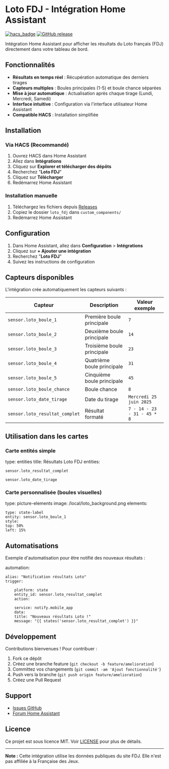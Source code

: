 # Loto FDJ - Intégration Home Assistant

[![hacs_badge](https://img.shields.io/badge/HACS-Custom-orange.svg)](https://github.com/custom-components/hacs)
[![GitHub release](https://img.shields.io/github/release/phiphi33/loto)](https://github.com/phiphi33/loto/releases)

Intégration Home Assistant pour afficher les résultats du Loto français (FDJ) directement dans votre tableau de bord.

## Fonctionnalités

- **Résultats en temps réel** : Récupération automatique des derniers tirages
- **Capteurs multiples** : Boules principales (1-5) et boule chance séparées
- **Mise à jour automatique** : Actualisation après chaque tirage (Lundi, Mercredi, Samedi)
- **Interface intuitive** : Configuration via l'interface utilisateur Home Assistant
- **Compatible HACS** : Installation simplifiée

## Installation

### Via HACS (Recommandé)

1. Ouvrez HACS dans Home Assistant
2. Allez dans **Intégrations**
3. Cliquez sur **Explorer et télécharger des dépôts**
4. Recherchez "**Loto FDJ**"
5. Cliquez sur **Télécharger**
6. Redémarrez Home Assistant

### Installation manuelle

1. Téléchargez les fichiers depuis [Releases](https://github.com/phiphi33/loto/releases)
2. Copiez le dossier `loto_fdj` dans `custom_components/`
3. Redémarrez Home Assistant

## Configuration

1. Dans Home Assistant, allez dans **Configuration** > **Intégrations**
2. Cliquez sur **+ Ajouter une intégration**
3. Recherchez "**Loto FDJ**"
4. Suivez les instructions de configuration

## Capteurs disponibles

L'intégration crée automatiquement les capteurs suivants :

| Capteur | Description | Valeur exemple |
|---------|-------------|----------------|
| `sensor.loto_boule_1` | Première boule principale | `7` |
| `sensor.loto_boule_2` | Deuxième boule principale | `14` |
| `sensor.loto_boule_3` | Troisième boule principale | `23` |
| `sensor.loto_boule_4` | Quatrième boule principale | `31` |
| `sensor.loto_boule_5` | Cinquième boule principale | `45` |
| `sensor.loto_boule_chance` | Boule chance | `8` |
| `sensor.loto_date_tirage` | Date du tirage | `Mercredi 25 juin 2025` |
| `sensor.loto_resultat_complet` | Résultat formaté | `7 - 14 - 23 - 31 - 45 * 8` |

## Utilisation dans les cartes

### Carte entités simple
type: entities
title: Résultats Loto FDJ
entities:

    sensor.loto_resultat_complet

    sensor.loto_date_tirage

### Carte personnalisée (boules visuelles)
type: picture-elements
image: /local/loto_background.png
elements:

    type: state-label
    entity: sensor.loto_boule_1
    style:
    top: 50%
    left: 15%

## Automatisations

Exemple d'automatisation pour être notifié des nouveaux résultats :

automation:

    alias: "Notification résultats Loto"
    trigger:

        platform: state
        entity_id: sensor.loto_resultat_complet
        action:

        service: notify.mobile_app
        data:
        title: "Nouveaux résultats Loto !"
        message: "{{ states('sensor.loto_resultat_complet') }}"

## Développement

Contributions bienvenues ! Pour contribuer :

1. Fork ce dépôt
2. Créez une branche feature (`git checkout -b feature/amelioration`)
3. Committez vos changements (`git commit -am 'Ajout fonctionnalité'`)
4. Push vers la branche (`git push origin feature/amelioration`)
5. Créez une Pull Request

## Support

- [Issues GitHub](https://github.com/phiphi33/loto/issues)
- [Forum Home Assistant](https://community.home-assistant.io/)

## Licence

Ce projet est sous licence MIT. Voir [LICENSE](LICENSE) pour plus de détails.

---

**Note :** Cette intégration utilise les données publiques du site FDJ. Elle n'est pas affiliée à la Française des Jeux.

